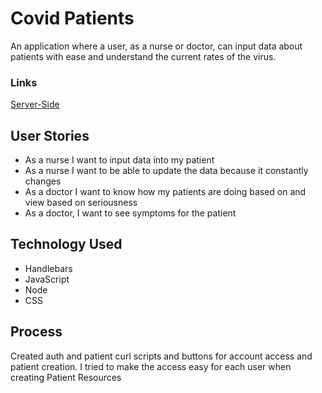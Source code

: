 # Covid Patients

An application where a user, as a nurse or doctor, can input data about patients with ease and understand the current rates of the virus.

### Links
[Server-Side](https://github.com/kkorrapaty/Covid-Data-Server)

## User Stories
-   As a nurse I want to input data into my patient
-   As a nurse I want to be able to update the data because it constantly changes
-   As a doctor I want to know how my patients are doing based on and view based on seriousness
-   As a doctor, I want to see symptoms for the patient

## Technology Used
-  Handlebars
-  JavaScript
-  Node
-  CSS

## Process
Created auth and patient curl scripts and buttons for account access and patient creation. I tried to make the access easy for each user when creating Patient Resources
